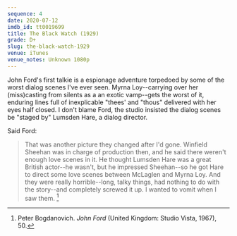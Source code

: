 ```yaml
---
sequence: 4
date: 2020-07-12
imdb_id: tt0019699
title: The Black Watch (1929)
grade: D+
slug: the-black-watch-1929
venue: iTunes
venue_notes: Unknown 1080p
---
```


John Ford's first talkie is a espionage adventure torpedoed by some of the worst dialog scenes I've ever seen. Myrna Loy--carrying over her (miss)casting from silents as a an exotic vamp--gets the worst of it, enduring lines full of inexplicable "thees' and "thous" delivered with her eyes half closed. I don't blame Ford, the studio insisted the dialog scenes be "staged by" Lumsden Hare, a dialog director.

Said Ford:

> That was another picture they changed after I'd gone. Winfield Sheehan was in charge of production then, and he said there weren't enough love scenes in it. He thought Lumsden Hare was a great British actor--he wasn't, but he impressed Sheehan--so he got Hare to direct some love scenes between McLaglen and Myrna Loy. And they were really horrible--long, talky things, had nothing to do with the story--and completely screwed it up. I wanted to vomit when I saw them. [^1]

[^1]: Peter Bogdanovich. *John Ford* (United Kingdom: Studio Vista, 1967), 50.
